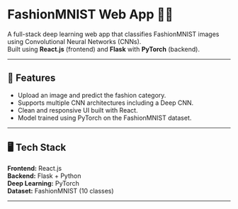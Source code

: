 # FashionMNIST Web App 👗🧠

A full-stack deep learning web app that classifies FashionMNIST images using Convolutional Neural Networks (CNNs).  
Built using **React.js** (frontend) and **Flask** with **PyTorch** (backend).

---

## 📌 Features

- Upload an image and predict the fashion category.
- Supports multiple CNN architectures including a Deep CNN.
- Clean and responsive UI built with React.
- Model trained using PyTorch on the FashionMNIST dataset.

---

## 🖥️ Tech Stack

**Frontend:** React.js  
**Backend:** Flask + Python  
**Deep Learning:** PyTorch  
**Dataset:** FashionMNIST (10 classes)

---


